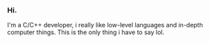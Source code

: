 ### Hi.

I'm a C/C++ developer, i really like low-level languages and in-depth computer things.
This is the only thing i have to say lol.
